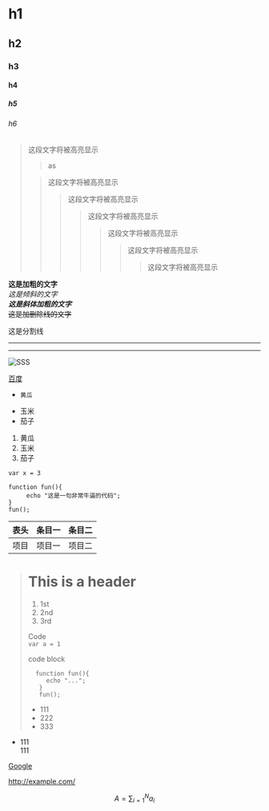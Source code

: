 # h1
## h2
### h3
#### h4
##### h5
###### h6

> 这段文字将被高亮显示 
>
>>as
>
>> 这段文字将被高亮显示
>>> 这段文字将被高亮显示
>>>> 这段文字将被高亮显示
>>>>> 这段文字将被高亮显示
>>>>>> 这段文字将被高亮显示
>>>>>>> 这段文字将被高亮显示

**这是加粗的文字**  
*这是倾斜的文字*  
***这是斜体加粗的文字***  
~~这是加删除线的文字~~   

这是分割线

---
***


![SSS](https://timgsa.baidu.com/timg?image&quality=80&size=b9999_10000&sec=1550318357940&di=36283093b36dd97d5028e241e21b9c48&imgtype=0&src=http%3A%2F%2Fscimg.jb51.net%2Fallimg%2F150818%2F14-150QQ04UC58.jpg "sss")


[百度](http://baidu.com)

*     黄瓜  
* 玉米
* 茄子
1. 黄瓜  
1. 玉米
 3. 茄子

 `var x = 3`



    function fun(){ 
         echo "这是一句非常牛逼的代码";    
    }
    fun();


 表头|条目一|条目二
:---:|:---:|:---:
项目|项目一|项目二

> # This is a header
> 1. 1st
> 2. 2nd
> 3. 3rd
> 
> Code    
> `var a = 1`
>
>code block
> 
>       function fun(){ 
>          echo "...";    
>        }
>        fun();
> 
> * 111
> * 222
> * 333

*   111    
    111

[Google][]

http://example.com/


$$
A = \sum\nolimits_{i=1}^{N}{a_i}
$$



[Google]: http://google.com/ "gg"

        
